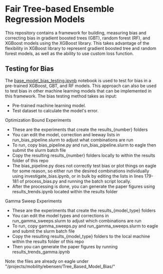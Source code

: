 # Fair Tree-based Ensemble Regression Models
This repository contains a framework for building, measuring bias and correcting bias in gradient boosted trees (GBT), random forest (RF), and XGBoost  models using the XGBoost library. This takes advantage of the flexibility in XGBoost library to represent gradient boosted tree and random forest models, as well as the ability to use custom loss function.

## Testing for Bias
The [base_model_bias_testing.ipynb](https://github.com/NREL/Fair_Forest_Models/blob/main/base_model_bias_testing.ipynb) notebook is used to test for bias in a pre-trained XGBoost, GBT, and RF models. This approach can also be used to test bias in other machine learning models that can be implemented in this framework. The bias testing method takes as input:
* Pre-trained machine learning model.
* Test dataset to calculate the model's error.

Optimization Bound Experiments
* These are the experiments that create the results_{number} folders
* You can edit the model, correction and leeway lists in run_bias_pipeline.slurm to adjust what combinations are run
* To run, copy bias_pipeline.py and run_bias_pipeline.slurm to eagle then submit the slurm batch file
* Copy the resulting results_{number} folders locally to within the results folder of this repo
* The bias_pipeline.py does not correctly test bias or plot things on eagle for some reason, so either run the desired combinations individually using investigate_bias.ipynb, or in bulk by editing the lists in lines 179-181 of process_bias.py and running the batch script locally.
* After the processing is done, you can generate the paper figures using results_trends.ipynb located within the results folder

Gamma Sweep Experiments
* These are the experiments that create the results_{model_type} folders
* You can edit the model types and corrections in run_gamma_sweeps.slurm to adjust which combinations are run
* To run, copy gamma_sweeps.py and run_gamma_sweeps.slurm to eagle and submit the slurm batch file
* Copy the resulting results_{model_type} folders to the local machine within the results folder of this repo
* Then you can generate the paper figures by running results_trends_gamma.ipynb

Note: the files are already on eagle under "/projects/mobility/ebensen/Tree_Based_Model_Bias/"
